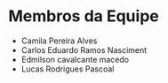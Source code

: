# Membros da Equipe

- Camila Pereira Alves
- Carlos Eduardo Ramos Nasciment
- Edmilson cavalcante macedo
- Lucas Rodrigues Pascoal